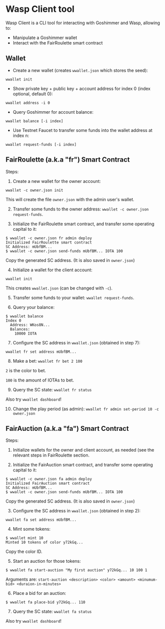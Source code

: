 # Wasp Client tool

Wasp Client is a CLI tool for interacting with Goshimmer and Wasp, allowing to:

* Manipulate a Goshimmer wallet
* Interact with the FairRoulette smart contract

## Wallet

* Create a new wallet (creates `wwallet.json` which stores the seed):

```
wwallet init
```

* Show private key + public key + account address for index 0 (index optional, default 0):

```
wwallet address -i 0
```

* Query Goshimmer for account balance:

```
wwallet balance [-i index]
```

* Use Testnet Faucet to transfer some funds into the wallet address at index n:

```
wwallet request-funds [-i index]
```

## FairRoulette (a.k.a "fr") Smart Contract

Steps:

1. Create a new wallet for the owner account:

```
wwallet -c owner.json init
```

This will create the file `owner.json` with the admin user's wallet.

2. Transfer some funds to the owner address: `wwallet -c owner.json request-funds`.

3. Initialize the FairRoulette smart contract, and transfer some operating
   capital to it:

```
$ wwallet -c owner.json fr admin deploy
Initialized FairRoulette smart contract
SC Address: mUbfBM...
$ wwallet -c owner.json send-funds mUbfBM... IOTA 100
```

Copy the generated SC address. (It is also saved in `owner.json`)

4. Initialize a wallet for the client account:

```
wwallet init
```

This creates `wwallet.json` (can be changed with `-c`).

5. Transfer some funds to your wallet: `wwallet request-funds`.

6. Query your balance:

```
$ wwallet balance
Index 0
  Address: WKos8N...
  Balances:
    10000 IOTA
```

7. Configure the SC address in `wwallet.json` (obtained in step 7):

```
wwallet fr set address mUbfBM...
```

8. Make a bet: `wwallet fr bet 2 100`

`2` is the color to bet.

`100` is the amount of IOTAs to bet.

9. Query the SC state: `wwallet fr status`

Also try `wwallet dashboard`!

10. Change the play period (as admin): `wwallet fr admin set-period 10 -c owner.json`

## FairAuction (a.k.a "fa") Smart Contract

Steps:

1. Initialize wallets for the owner and client account, as needed (see the
   relevant steps in FairRoulette section.

2. Initialize the FairAuction smart contract, and transfer some operating
   capital to it:

```
$ wwallet -c owner.json fa admin deploy
Initialized FairAuction smart contract
SC Address: mUbfBM...
$ wwallet -c owner.json send-funds mUbfBM... IOTA 100
```

Copy the generated SC address. (It is also saved in `owner.json`)

3. Configure the SC address in `wwallet.json` (obtained in step 2):

```
wwallet fa set address mUbfBM...
```

4. Mint some tokens:

```
$ wwallet mint 10
Minted 10 tokens of color y72kGq...
```

Copy the color ID.

5. Start an auction for those tokens:

```
$ wwallet fa start-auction "My first auction" y72kGq... 10 100 1
```

Arguments are:  `start-auction <description> <color> <amount> <minumum-bid> <duraion-in-minutes>`

6. Place a bid for an auction:

```
$ wwallet fa place-bid y72kGq... 110
```

7. Query the SC state: `wwallet fa status`

Also try `wwallet dashboard`!

